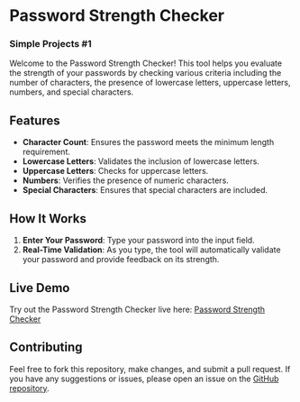 # Password Strength Checker

### Simple Projects #1

Welcome to the Password Strength Checker! This tool helps you evaluate the strength of your passwords by checking various criteria including the number of characters, the presence of lowercase letters, uppercase letters, numbers, and special characters. 

## Features

- **Character Count**: Ensures the password meets the minimum length requirement.
- **Lowercase Letters**: Validates the inclusion of lowercase letters.
- **Uppercase Letters**: Checks for uppercase letters.
- **Numbers**: Verifies the presence of numeric characters.
- **Special Characters**: Ensures that special characters are included.

## How It Works

1. **Enter Your Password**: Type your password into the input field.
2. **Real-Time Validation**: As you type, the tool will automatically validate your password and provide feedback on its strength.

## Live Demo

Try out the Password Strength Checker live here: [Password Strength Checker](https://khaleelsyed8.github.io/Password-Strength-Analyzer/PasswordStrength/index.html)

## Contributing

Feel free to fork this repository, make changes, and submit a pull request. If you have any suggestions or issues, please open an issue on the [GitHub repository](https://github.com/khaleelsyed8/Password-Strength-Analyzer).

